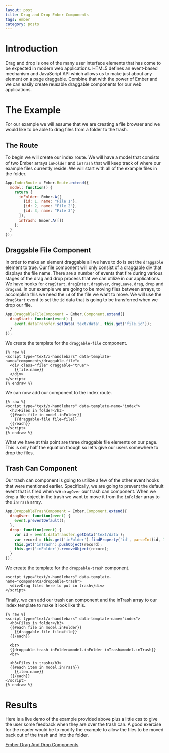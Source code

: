 ```yaml
---
layout: post
title: Drag and Drop Ember Components
tags: ember
category: posts
---
```


# Introduction
Drag and drop is one of the many user interface elements that has come to be
expected in modern web applications. HTML5 defines an event-based mechanism
and JavaScript API which allows us to make just about any element on a page
draggable. Combine that with the power of Ember and we can easily create
reusable draggable components for our web applications.

# The Example
For our example we will assume that we are creating a file browser and we would
like to be able to drag files from a folder to the trash.

## The Route
To begin we will create our index route. We will have a model that consists of
two Ember arrays `inFolder` and `inTrash` that will keep track of where our
example files currently reside. We will start with all of the example files in
the folder.

``` javascript
App.IndexRoute = Ember.Route.extend({
  model: function() {
    return {
      inFolder: Ember.A([
        {id: 1, name: "File 1"},
        {id: 2, name: "File 2"},
        {id: 3, name: "File 3"}
      ]),
      inTrash: Ember.A([])
    };
  }
});
```

## Draggable File Component
In order to make an element draggable all we have to do is set the `draggable`
element to true. Our file component will only consist of a draggable div that
displays the file name. There are a number of events that fire during various
stages of the drag and drop process that we can utilize in our applications.
We have hooks for `dragStart`, `dragEnter`, `dragOver`, `dragLeave`, `drag`,
`drop` and `dragEnd`.  In our example we are going to be moving files between
arrays, to accomplish this we need the `id` of the file we want to move.  We will
use the `dragStart` event to set the `id` data that is going to be transferred when
we drop our file.

``` javascript
App.DraggableFileComponent = Ember.Component.extend({
  dragStart: function(event) {
    event.dataTransfer.setData('text/data', this.get('file.id'));
  }
});
```
We create the template for the `draggable-file` component.

``` text
{% raw %}
<script type="text/x-handlebars" data-template-name="components/draggable-file">
  <div class="file" draggable="true">
    {{file.name}}
  </div>
</script>
{% endraw %}
```

We can now add our component to the index route.

``` text
{% raw %}
<script type="text/x-handlebars" data-template-name="index">
  <h3>Files in folder</h3>
  {{#each file in model.inFolder}}
    {{draggable-file file=file}}
  {{/each}}
</script>
{% endraw %}
```

What we have at this point are three draggable file elements on our page. This
is only half the equation though so let's give our users somewhere to drop the
files.

## Trash Can Component
Our trash can component is going to utilize a few of the other event hooks that
were mentioned earlier. Specifically, we are going to prevent the default event
that is fired when we `dragOver` our trash can component. When we `drop` a
file object in the trash we want to move it from the `inFolder` array to the
`inTrash` array.

``` javascript
App.DroppableTrashComponent = Ember.Component.extend({
  dragOver: function(event) {
    event.preventDefault();
  },
  drop: function(event) {
    var id = event.dataTransfer.getData('text/data');
    var record = this.get('inFolder').findProperty('id', parseInt(id, 10));
    this.get('inTrash').pushObject(record);
    this.get('inFolder').removeObject(record);
  }
});
```

We create the template for the `droppable-trash` component.

``` text
<script type="text/x-handlebars" data-template-name="components/droppable-trash">
  <div>Drag files here to put in trash</div>
</script>
```

Finally, we can add our trash can component and the inTrash array to our index
template to make it look like this.

``` text
{% raw %}
<script type="text/x-handlebars" data-template-name="index">
  <h3>Files in folder</h3>
  {{#each file in model.inFolder}}
    {{draggable-file file=file}}
  {{/each}}

  <br>
  {{droppable-trash inFolder=model.inFolder inTrash=model.inTrash}}
  <br>

  <h3>Files in trash</h3>
  {{#each item in model.inTrash}}
    {{item.name}}
  {{/each}}
</script>
{% endraw %}
```

# Results
Here is a live demo of the example provided above plus a little css to give the
user some feedback when they are over the trash can.  A good exercise for the
reader would be to modify the example to allow the files to be moved back out
of the trash and into the folder.

  <a class="jsbin-embed" href="http://emberjs.jsbin.com/tafuzabi/1/embed?output">Ember Drag And Drop Components</a><script src="http://static.jsbin.com/js/embed.js"></script>
